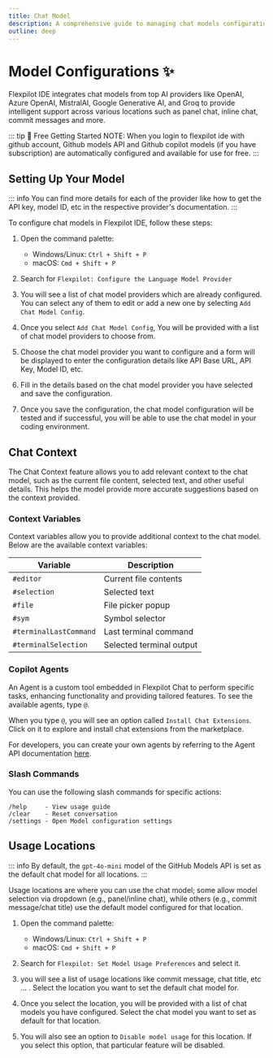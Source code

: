 ```yaml
---
title: Chat Model
description: A comprehensive guide to managing chat models configuration and usage in Flexpilot IDE.
outline: deep
---
```


# Model Configurations ✨

Flexpilot IDE integrates chat models from top AI providers like OpenAI, Azure OpenAI, MistralAI, Google Generative AI, and Groq to provide intelligent support across various locations such as panel chat, inline chat, commit messages and more.

::: tip 🎁 Free Getting Started
NOTE: When you login to flexpilot ide with github account, Github models API and Github copilot models (if you have subscription) are automatically configured and available for use for free.
:::

## Setting Up Your Model

::: info
You can find more details for each of the provider like how to get the API key, model ID, etc in the respective provider's documentation.
:::

To configure chat models in Flexpilot IDE, follow these steps:

1. Open the command palette:

   - Windows/Linux: `Ctrl + Shift + P`
   - macOS: `Cmd + Shift + P`

2. Search for `Flexpilot: Configure the Language Model Provider`
3. You will see a list of chat model providers which are already configured. You can select any of them to edit or add a new one by selecting `Add Chat Model Config`.
4. Once you select `Add Chat Model Config`, You will be provided with a list of chat model providers to choose from.
5. Choose the chat model provider you want to configure and a form will be displayed to enter the configuration details like API Base URL, API Key, Model ID, etc.
6. Fill in the details based on the chat model provider you have selected and save the configuration.
7. Once you save the configuration, the chat model configuration will be tested and if successful, you will be able to use the chat model in your coding environment.

## Chat Context

The Chat Context feature allows you to add relevant context to the chat model, such as the current file content, selected text, and other useful details. This helps the model provide more accurate suggestions based on the context provided.

### Context Variables

Context variables allow you to provide additional context to the chat model. Below are the available context variables:

| Variable               | Description              |
| ---------------------- | ------------------------ |
| `#editor`              | Current file contents    |
| `#selection`           | Selected text            |
| `#file`                | File picker popup        |
| `#sym`                 | Symbol selector          |
| `#terminalLastCommand` | Last terminal command    |
| `#terminalSelection`   | Selected terminal output |

### Copilot Agents

An Agent is a custom tool embedded in Flexpilot Chat to perform specific tasks, enhancing functionality and providing tailored features. To see the available agents, type `@`.

When you type `@`, you will see an option called `Install Chat Extensions`. Click on it to explore and install chat extensions from the marketplace.

For developers, you can create your own agents by referring to the Agent API documentation [here](https://code.visualstudio.com/api/extension-guides/chat).

### Slash Commands

You can use the following slash commands for specific actions:

```
/help     - View usage guide
/clear    - Reset conversation
/settings - Open Model configuration settings
```

## Usage Locations

::: info
By default, the `gpt-4o-mini` model of the GitHub Models API is set as the default chat model for all locations.
:::

Usage locations are where you can use the chat model; some allow model selection via dropdown (e.g., panel/inline chat), while others (e.g., commit message/chat title) use the default model configured for that location.

1. Open the command palette:

   - Windows/Linux: `Ctrl + Shift + P`
   - macOS: `Cmd + Shift + P`

2. Search for `Flexpilot: Set Model Usage Preferences` and select it.
3. you will see a list of usage locations like commit message, chat title, etc ... . Select the location you want to set the default chat model for.
4. Once you select the location, you will be provided with a list of chat models you have configured. Select the chat model you want to set as default for that location.
5. You will also see an option to `Disable model usage` for this location. If you select this option, that particular feature will be disabled.
